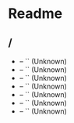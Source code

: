 # Readme

## /

- [](./form-pipeline-body.md) – `` (Unknown)
- [](./element-block-body.md) – `` (Unknown)
- [](./offering-body.md) – `` (Unknown)
- [](./operation-block-body.md) – `` (Unknown)
- [](./process-pipeline-body.md) – `` (Unknown)
- [](./table-body.md) – `` (Unknown)
- [](./yield-pipeline-body.md) – `` (Unknown)
